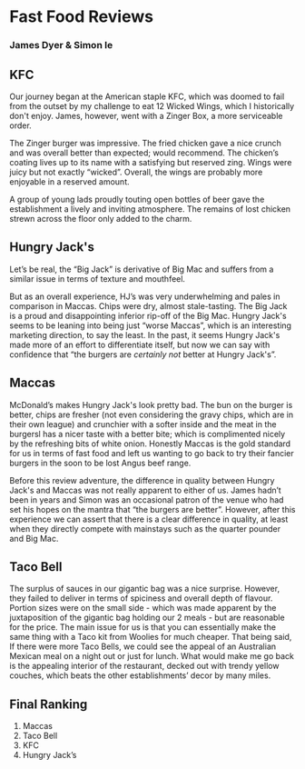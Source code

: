 # Fast Food Reviews
### James Dyer & Simon Ie

## KFC
Our journey began at the American staple KFC, which was doomed to fail from the outset by my challenge to eat 12 Wicked Wings, which I historically don't enjoy. James, however, went with a Zinger Box, a more serviceable order.

The Zinger burger was impressive. The fried chicken gave a nice crunch and was overall better than expected; would recommend. The chicken’s coating lives up to its name with a satisfying but reserved zing. Wings were juicy but not exactly “wicked”. Overall, the wings are probably more enjoyable in a reserved amount.

A group of young lads proudly touting open bottles of beer gave the establishment a lively and inviting atmosphere. The remains of lost chicken strewn across the floor only added to the charm.

## Hungry Jack's
Let’s be real, the “Big Jack” is derivative of Big Mac and suffers from a similar issue in terms of texture and mouthfeel. <insert an entire paragraph describing the mouthfeel in detail> 

But as an overall experience, HJ’s was very underwhelming and pales in comparison in Maccas. Chips were dry, almost stale-tasting. The Big Jack is a proud and disappointing inferior rip-off of the Big Mac. Hungry Jack's seems to be leaning into being just “worse Maccas”, which is an interesting marketing direction, to say the least. In the past, it seems Hungry Jack's made more of an effort to differentiate itself, but now we can say with confidence that “the burgers are *certainly not* better at Hungry Jack's”.

## Maccas
McDonald’s makes Hungry Jack's look pretty bad. The bun on the burger is better, chips are fresher (not even considering the gravy chips, which are in their own league) and crunchier with a softer inside and the meat in the burgersl has a nicer taste with a better bite; which is complimented nicely by the refreshing bits of white onion. Honestly Maccas is the gold standard for us in terms of fast food and left us wanting to go back to try their fancier burgers in the soon to be lost Angus beef range.

Before this review adventure, the difference in quality between Hungry Jack's and Maccas was not really apparent to either of us. James hadn’t been in years and Simon was an occasional patron of the venue who had set his hopes on the mantra that “the burgers are better”. However, after this experience we can assert that there is a clear difference in quality, at least when they directly compete with mainstays such as the quarter pounder and Big Mac.

## Taco Bell
The surplus of sauces in our gigantic bag was a nice surprise. However, they failed to deliver in terms of spiciness and overall depth of flavour. Portion sizes were on the small side - which was made apparent by the juxtaposition of the gigantic bag holding our 2 meals -  but are reasonable for the price. The main issue for us is that you can essentially make the same thing with a Taco kit from Woolies for much cheaper. That being said, If there were more Taco Bells, we could see the appeal of an Australian Mexican meal on a night out or just for lunch. What would make me go back is the appealing interior of the restaurant, decked out with trendy yellow couches, which beats the other establishments’ decor by many miles.

## Final Ranking
1. Maccas
2. Taco Bell
3. KFC
4. Hungry Jack’s
